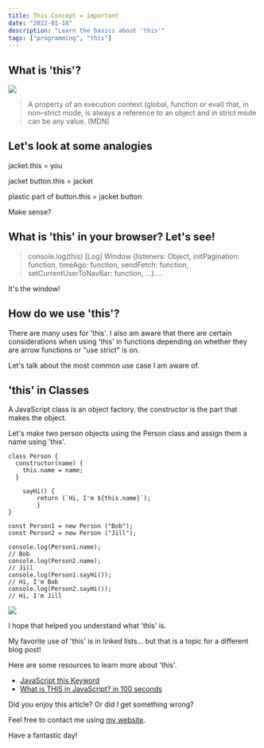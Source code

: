 ```yaml
---
title: This.Concept = important
date: "2022-01-18"
description: "Learn the basics about 'this'"
tags: ["programming", "this"]
---
```


## What is 'this'?

<img src = "https://media.giphy.com/media/26FLgGTPUDH6UGAbm/giphy.gif">

> A property of an execution context (global, function or eval) that, in non–strict mode, is always a reference to an object and in strict mode can be any value. (MDN)

## Let's look at some analogies

jacket.this = you

jacket button.this = jacket

plastic part of button.this = jacket button

Make sense?

## What is 'this' in your browser? Let's see!

> console.log(this)
> [Log] Window {listeners: Object, initPagination: function, timeAgo: function, sendFetch: function, setCurrentUserToNavBar: function, …}....

It's the window!

## How do we use 'this'?

There are many uses for 'this'. I also am aware that there are certain considerations when using 'this' in functions depending on whether they are arrow functions or "use strict" is on.

Let's talk about the most common use case I am aware of.

## 'this' in Classes

A JavaScript class is an object factory. the constructor is the part that makes the object.

Let's make two person objects using the Person class and assign them a name using 'this'.

```
class Person {
  constructor(name) {
    this.name = name;
  }

    sayHi() {
        return (`Hi, I'm ${this.name}`);
        }
}

const Person1 = new Person ("Bob");
const Person2 = new Person ("Jill");

console.log(Person1.name);
// Bob
console.log(Person2.name);
// Jill
console.log(Person1.sayHi());
// Hi, I'm Bob
console.log(Person2.sayHi());
// Hi, I'm Jill
```

<img src = "https://media.giphy.com/media/Rl9Yqavfj2Ula/giphy.gif" />

I hope that helped you understand what 'this' is.

My favorite use of 'this' is in linked lists... but that is a topic for a different blog post!

Here are some resources to learn more about 'this'.

- [JavaScript this Keyword](https://www.youtube.com/watch?v=gvicrj31JOM)
- [What is THIS in JavaScript? in 100 seconds](https://www.youtube.com/watch?v=YOlr79NaAtQ)

Did you enjoy this article? Or did I get something wrong?

Feel free to contact me using [my website](https://zstone.dev).

Have a fantastic day!

